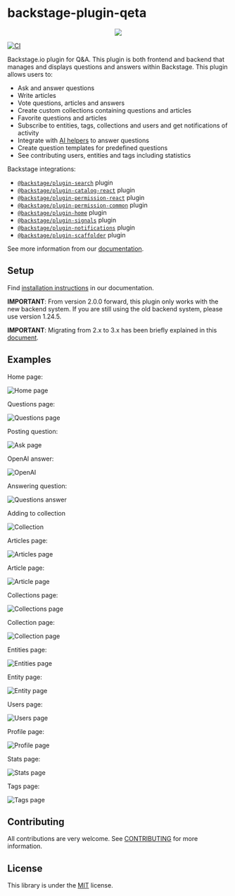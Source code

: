 # backstage-plugin-qeta

<p align="center">
<img src="https://github.com/drodil/backstage-plugin-qeta/blob/b0d06479022b1051548b57aef5a9ce8c98f5ad17/docs/images/logo.png"/>
</p>

[![CI](https://github.com/drodil/backstage-plugin-qeta/actions/workflows/ci.yaml/badge.svg)](https://github.com/drodil/backstage-plugin-qeta/actions/workflows/ci.yaml)

Backstage.io plugin for Q&A. This plugin is both frontend and backend that manages and displays questions and answers
within Backstage. This plugin allows users to:

- Ask and answer questions
- Write articles
- Vote questions, articles and answers
- Create custom collections containing questions and articles
- Favorite questions and articles
- Subscribe to entities, tags, collections and users and get notifications of activity
- Integrate with [AI helpers](./docs/ai.md) to answer questions
- Create question templates for predefined questions
- See contributing users, entities and tags including statistics

Backstage integrations:

- [`@backstage/plugin-search`](https://github.com/backstage/backstage/tree/master/plugins/search) plugin
- [`@backstage/plugin-catalog-react`](https://github.com/backstage/backstage/tree/master/plugins/catalog-react) plugin
- [`@backstage/plugin-permission-react`](https://github.com/backstage/backstage/tree/master/plugins/permission-react) plugin
- [`@backstage/plugin-permission-common`](https://github.com/backstage/backstage/tree/master/plugins/permission-common) plugin
- [`@backstage/plugin-home`](https://github.com/backstage/backstage/tree/master/plugins/home) plugin
- [`@backstage/plugin-signals`](https://github.com/backstage/backstage/tree/master/plugins/signals) plugin
- [`@backstage/plugin-notifications`](https://github.com/backstage/backstage/tree/master/plugins/notifications) plugin
- [`@backstage/plugin-scaffolder`](https://github.com/backstage/backstage/tree/master/plugins/scaffolder-backend) plugin

See more information from our [documentation](./docs/index.md).

## Setup

Find [installation instructions](./docs/index.md#installation) in our documentation.

**IMPORTANT**: From version 2.0.0 forward, this plugin only works with the new backend system. If you are still
using the old backend system, please use version 1.24.5.

**IMPORTANT**: Migrating from 2.x to 3.x has been briefly explained in this [document](./docs/migration.md).

## Examples

Home page:

![Home page](./docs/images/homePage.png)

Questions page:

![Questions page](./docs/images/questionsPage.png)

Posting question:

![Ask page](./docs/images/askPage.png)

OpenAI answer:

![OpenAI](./docs/images/openAi.png)

Answering question:

![Questions answer](./docs/images/questionPage.png)

Adding to collection

![Collection](./docs/images/addToCollection.png)

Articles page:

![Articles page](./docs/images/articlesPage.png)

Article page:

![Article page](./docs/images/articlePage.png)

Collections page:

![Collections page](./docs/images/collectionsPage.png)

Collection page:

![Collection page](./docs/images/collectionPage.png)

Entities page:

![Entities page](./docs/images/entitiesPage.png)

Entity page:

![Entity page](./docs/images/entityPage.png)

Users page:

![Users page](./docs/images/usersPage.png)

Profile page:

![Profile page](./docs/images/profilePage.png)

Stats page:

![Stats page](./docs/images/statisticsPage.png)

Tags page:

![Tags page](./docs/images/tagsPage.png)

## Contributing

All contributions are very welcome. See [CONTRIBUTING](CONTRIBUTING.md) for more information.

## License

This library is under the [MIT](LICENSE) license.
